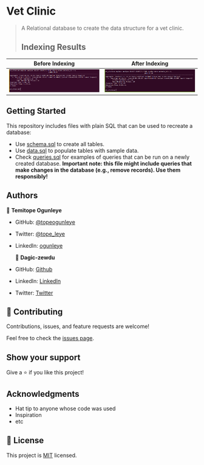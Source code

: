 # Vet Clinic
>A Relational database to create the data structure for a vet clinic.
> 
> ## Indexing Results
> 
| Before Indexing                | After Indexing                |
|--------------------------------|-------------------------------|
| ![](images/beforeIndexing.png) | ![](images/afterIndexing.png) |


## Getting Started

This repository includes files with plain SQL that can be used to recreate a database:

- Use [schema.sql](/schema.sql) to create all tables.
- Use [data.sql](/data.sql) to populate tables with sample data.
- Check [queries.sql](/queries.sql) for examples of queries that can be run on a newly created database. **Important note: this file might include queries that make changes in the database (e.g., remove records). Use them responsibly!**


## Authors

👤 **Temitope Ogunleye**

- GitHub: [@topeogunleye](https://github.com/topeogunleye)
- Twitter: [@tope_leye](https://twitter.com/tope_leye)
- LinkedIn: [ogunleye](https://linkedin.com/in/ogunleye)

  👤 **Dagic-zewdu**

- GitHub: [Github](https://github.com/Dagic-zewdu)
- LinkedIn: [LinkedIn](https://www.linkedin.com/in/dagic-zewdu/)
- Twitter: [Twitter](https://twitter.com/dagic4)

## 🤝 Contributing

Contributions, issues, and feature requests are welcome!

Feel free to check the [issues page](https://github.com/topeogunleye/vet-clinic-database/issues).

## Show your support

Give a ⭐️ if you like this project!

## Acknowledgments

- Hat tip to anyone whose code was used
- Inspiration
- etc

## 📝 License

This project is [MIT](/MIT.md) licensed.
